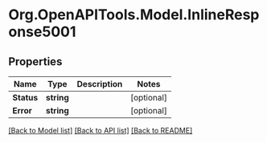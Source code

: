 
# Org.OpenAPITools.Model.InlineResponse5001

## Properties

Name | Type | Description | Notes
------------ | ------------- | ------------- | -------------
**Status** | **string** |  | [optional] 
**Error** | **string** |  | [optional] 

[[Back to Model list]](../README.md#documentation-for-models)
[[Back to API list]](../README.md#documentation-for-api-endpoints)
[[Back to README]](../README.md)

